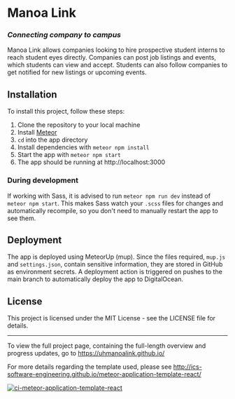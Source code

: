 # Manoa Link

### _Connecting company to campus_

Manoa Link allows companies looking to hire prospective student interns to reach student eyes directly. Companies can post job listings and events, which students can view and accept. Students can also follow companies to get notified for new listings or upcoming events.

## Installation

To install this project, follow these steps:

1. Clone the repository to your local machine
2. Install [Meteor](https://docs.meteor.com/install.html)
3. `cd` into the app directory
4. Install dependencies with `meteor npm install`
5. Start the app with `meteor npm start`
6. The app should be running at http://localhost:3000

### During development

If working with Sass, it is advised to run `meteor npm run dev` instead of `meteor npm start`. This makes Sass watch your `.scss` files for changes and automatically recompile, so you don't need to manually restart the app to see them.

## Deployment

The app is deployed using MeteorUp (mup). Since the files required, `mup.js` and `settings.json`, contain sensitive information, they are stored in GitHub as environment secrets. A deployment action is triggered on pushes to the main branch to automatically deploy the app to DigitalOcean.

## License

This project is licensed under the MIT License - see the LICENSE file for details.

---

To view the full project page, containing the full-length overview and progress updates, go to https://uhmanoalink.github.io/

For more details regarding the template used, please see http://ics-software-engineering.github.io/meteor-application-template-react/

[![ci-meteor-application-template-react](https://github.com/ics-software-engineering/meteor-application-template-react/actions/workflows/ci.yml/badge.svg)](https://github.com/ics-software-engineering/meteor-application-template-react/actions/workflows/ci.yml)
